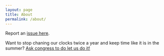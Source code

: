 ```yaml
---
layout: page
title: About
permalink: /about/
---
```


Report an [issue here](https://github.com/BryanQuigley/voteinit/issues).

Want to stop chaning our clocks twice a year and keep time like it is in the summer? [Ask congress to do let us do it!](https://keepsummertime.com/)
